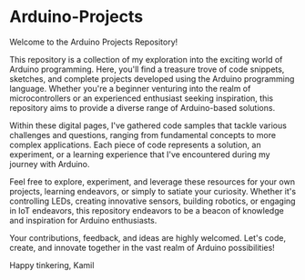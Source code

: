 # Arduino-Projects

Welcome to the Arduino Projects Repository!

This repository is a collection of my exploration into the exciting world of Arduino programming. Here, you'll find a treasure trove of code snippets, sketches, and complete projects developed using the Arduino programming language. Whether you're a beginner venturing into the realm of microcontrollers or an experienced enthusiast seeking inspiration, this repository aims to provide a diverse range of Arduino-based solutions.

Within these digital pages, I've gathered code samples that tackle various challenges and questions, ranging from fundamental concepts to more complex applications. Each piece of code represents a solution, an experiment, or a learning experience that I've encountered during my journey with Arduino.

Feel free to explore, experiment, and leverage these resources for your own projects, learning endeavors, or simply to satiate your curiosity. Whether it's controlling LEDs, creating innovative sensors, building robotics, or engaging in IoT endeavors, this repository endeavors to be a beacon of knowledge and inspiration for Arduino enthusiasts.

Your contributions, feedback, and ideas are highly welcomed. Let's code, create, and innovate together in the vast realm of Arduino possibilities!

Happy tinkering,
Kamil 
